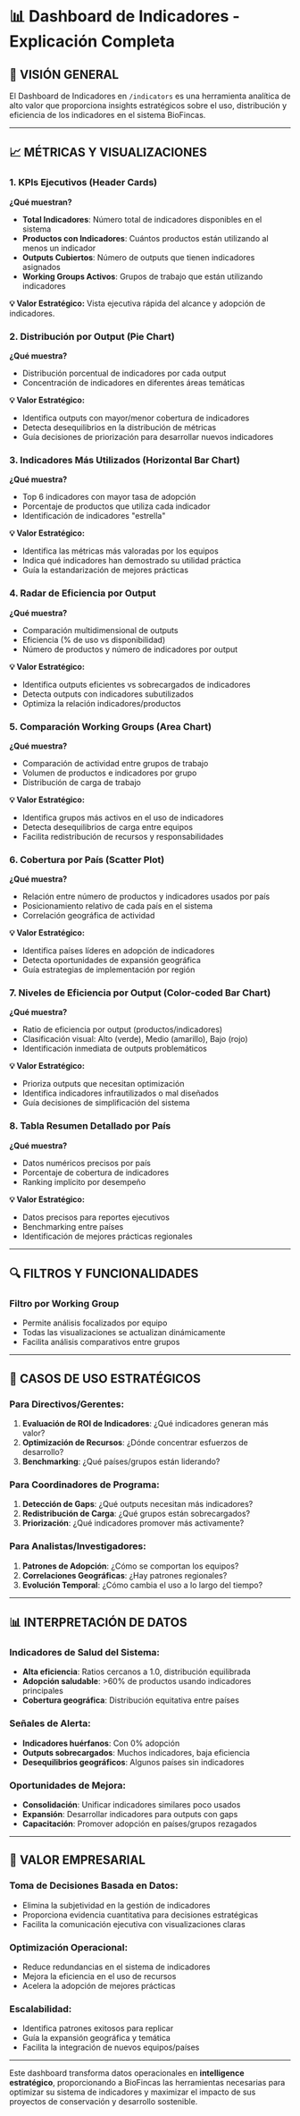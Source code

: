 # 📊 Dashboard de Indicadores - Explicación Completa

## 🎯 **VISIÓN GENERAL**

El Dashboard de Indicadores en `/indicators` es una herramienta analítica de alto valor que proporciona insights estratégicos sobre el uso, distribución y eficiencia de los indicadores en el sistema BioFincas.

---

## 📈 **MÉTRICAS Y VISUALIZACIONES**

### **1. KPIs Ejecutivos (Header Cards)**
**¿Qué muestran?**
- **Total Indicadores**: Número total de indicadores disponibles en el sistema
- **Productos con Indicadores**: Cuántos productos están utilizando al menos un indicador
- **Outputs Cubiertos**: Número de outputs que tienen indicadores asignados
- **Working Groups Activos**: Grupos de trabajo que están utilizando indicadores

**💡 Valor Estratégico:** Vista ejecutiva rápida del alcance y adopción de indicadores.

### **2. Distribución por Output (Pie Chart)**
**¿Qué muestra?**
- Distribución porcentual de indicadores por cada output
- Concentración de indicadores en diferentes áreas temáticas

**💡 Valor Estratégico:** 
- Identifica outputs con mayor/menor cobertura de indicadores
- Detecta desequilibrios en la distribución de métricas
- Guía decisiones de priorización para desarrollar nuevos indicadores

### **3. Indicadores Más Utilizados (Horizontal Bar Chart)**
**¿Qué muestra?**
- Top 6 indicadores con mayor tasa de adopción
- Porcentaje de productos que utiliza cada indicador
- Identificación de indicadores "estrella"

**💡 Valor Estratégico:**
- Identifica las métricas más valoradas por los equipos
- Indica qué indicadores han demostrado su utilidad práctica
- Guía la estandarización de mejores prácticas

### **4. Radar de Eficiencia por Output**
**¿Qué muestra?**
- Comparación multidimensional de outputs
- Eficiencia (% de uso vs disponibilidad)
- Número de productos y número de indicadores por output

**💡 Valor Estratégico:**
- Identifica outputs eficientes vs sobrecargados de indicadores
- Detecta outputs con indicadores subutilizados
- Optimiza la relación indicadores/productos

### **5. Comparación Working Groups (Area Chart)**
**¿Qué muestra?**
- Comparación de actividad entre grupos de trabajo
- Volumen de productos e indicadores por grupo
- Distribución de carga de trabajo

**💡 Valor Estratégico:**
- Identifica grupos más activos en el uso de indicadores
- Detecta desequilibrios de carga entre equipos
- Facilita redistribución de recursos y responsabilidades

### **6. Cobertura por País (Scatter Plot)**
**¿Qué muestra?**
- Relación entre número de productos y indicadores usados por país
- Posicionamiento relativo de cada país en el sistema
- Correlación geográfica de actividad

**💡 Valor Estratégico:**
- Identifica países líderes en adopción de indicadores
- Detecta oportunidades de expansión geográfica
- Guía estrategias de implementación por región

### **7. Niveles de Eficiencia por Output (Color-coded Bar Chart)**
**¿Qué muestra?**
- Ratio de eficiencia por output (productos/indicadores)
- Clasificación visual: Alto (verde), Medio (amarillo), Bajo (rojo)
- Identificación inmediata de outputs problemáticos

**💡 Valor Estratégico:**
- Prioriza outputs que necesitan optimización
- Identifica indicadores infrautilizados o mal diseñados
- Guía decisiones de simplificación del sistema

### **8. Tabla Resumen Detallado por País**
**¿Qué muestra?**
- Datos numéricos precisos por país
- Porcentaje de cobertura de indicadores
- Ranking implícito por desempeño

**💡 Valor Estratégico:**
- Datos precisos para reportes ejecutivos
- Benchmarking entre países
- Identificación de mejores prácticas regionales

---

## 🔍 **FILTROS Y FUNCIONALIDADES**

### **Filtro por Working Group**
- Permite análisis focalizados por equipo
- Todas las visualizaciones se actualizan dinámicamente
- Facilita análisis comparativos entre grupos

---

## 🚀 **CASOS DE USO ESTRATÉGICOS**

### **Para Directivos/Gerentes:**
1. **Evaluación de ROI de Indicadores**: ¿Qué indicadores generan más valor?
2. **Optimización de Recursos**: ¿Dónde concentrar esfuerzos de desarrollo?
3. **Benchmarking**: ¿Qué países/grupos están liderando?

### **Para Coordinadores de Programa:**
1. **Detección de Gaps**: ¿Qué outputs necesitan más indicadores?
2. **Redistribución de Carga**: ¿Qué grupos están sobrecargados?
3. **Priorización**: ¿Qué indicadores promover más activamente?

### **Para Analistas/Investigadores:**
1. **Patrones de Adopción**: ¿Cómo se comportan los equipos?
2. **Correlaciones Geográficas**: ¿Hay patrones regionales?
3. **Evolución Temporal**: ¿Cómo cambia el uso a lo largo del tiempo?

---

## 📊 **INTERPRETACIÓN DE DATOS**

### **Indicadores de Salud del Sistema:**
- **Alta eficiencia**: Ratios cercanos a 1.0, distribución equilibrada
- **Adopción saludable**: >60% de productos usando indicadores principales
- **Cobertura geográfica**: Distribución equitativa entre países

### **Señales de Alerta:**
- **Indicadores huérfanos**: Con 0% adopción
- **Outputs sobrecargados**: Muchos indicadores, baja eficiencia
- **Desequilibrios geográficos**: Algunos países sin indicadores

### **Oportunidades de Mejora:**
- **Consolidación**: Unificar indicadores similares poco usados
- **Expansión**: Desarrollar indicadores para outputs con gaps
- **Capacitación**: Promover adopción en países/grupos rezagados

---

## 🎯 **VALOR EMPRESARIAL**

### **Toma de Decisiones Basada en Datos:**
- Elimina la subjetividad en la gestión de indicadores
- Proporciona evidencia cuantitativa para decisiones estratégicas
- Facilita la comunicación ejecutiva con visualizaciones claras

### **Optimización Operacional:**
- Reduce redundancias en el sistema de indicadores
- Mejora la eficiencia en el uso de recursos
- Acelera la adopción de mejores prácticas

### **Escalabilidad:**
- Identifica patrones exitosos para replicar
- Guía la expansión geográfica y temática
- Facilita la integración de nuevos equipos/países

---

Este dashboard transforma datos operacionales en **intelligence estratégico**, proporcionando a BioFincas las herramientas necesarias para optimizar su sistema de indicadores y maximizar el impacto de sus proyectos de conservación y desarrollo sostenible.
